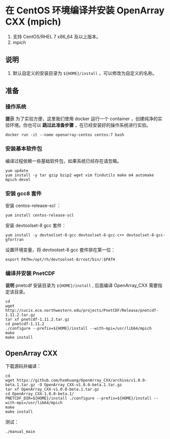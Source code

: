 # 在 CentOS 环境编译并安装 OpenArray CXX (mpich)

1. 支持 CentOS/RHEL 7 x86_64 及以上版本。
2. mpich

## 说明

1. 默认自定义的安装目录为 `${HOME}/install` ，可以修改为自定义的名称。

## 准备

### 操作系统

**提示** 为了实验方便，这里我们使用 docker 运行一个 container ，创建纯净的实验环境。你也可以 **跳过此准备步骤** ，在已经安装好的操作系统进行实验。

```shell
docker run -it --name openarray-centos centos:7 bash
```

### 安装基本软件包

编译过程依赖一些基础软件包，如果系统已经存在请忽略。

```shell
yum update
yum install -y tar gzip bzip2 wget vim findutils make m4 automake mpich-devel
```

### 安装 gcc8 套件

安装 centos-release-scl ：

```shell
yum install centos-release-scl
```

安装 devtoolset-8 gcc 套件：

```shell
yum install -y devtoolset-8-gcc devtoolset-8-gcc-c++ devtoolset-8-gcc-gfortran
```

设置环境变量，将 devtoolset-8 gcc 套件排在第一位：

```shell
export PATH=/opt/rh/devtoolset-8/root/bin/:$PATH
```

### 编译并安装 PnetCDF

**说明** pnetcdf 安装目录为 `${HOME}/install` , 后面编译 OpenArray_CXX 需要指定该目录。

```shell
cd
wget http://cucis.ece.northwestern.edu/projects/PnetCDF/Release/pnetcdf-1.11.2.tar.gz
tar xf pnetcdf-1.11.2.tar.gz
cd pnetcdf-1.11.2
./configure --prefix=${HOME}/install --with-mpi=/usr/lib64/mpich
make
make install
```

## OpenArray CXX

下载源码并编译：

```shell
cd
wget https://github.com/hxmhuang/OpenArray_CXX/archive/v1.0.0-beta.1.tar.gz -O OpenArray_CXX-v1.0.0-beta.1.tar.gz
tar xf OpenArray_CXX-v1.0.0-beta.1.tar.gz
cd OpenArray_CXX-1.0.0-beta.1/
PNETCDF_DIR=${HOME}/install ./configure --prefix=${HOME}/install --with-mpi=/usr/lib64/mpich
make
make install
```

测试：

```shell
./manual_main
```

